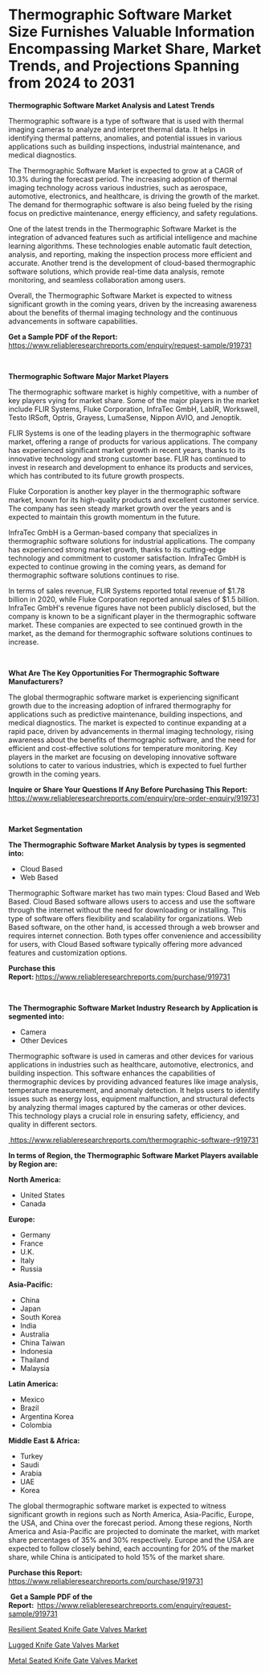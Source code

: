 <p><h1>Thermographic Software Market Size Furnishes Valuable Information Encompassing Market Share, Market Trends, and Projections Spanning from 2024 to 2031</h1></p><p><strong>Thermographic Software Market Analysis and Latest Trends</strong></p>
<p><p>Thermographic software is a type of software that is used with thermal imaging cameras to analyze and interpret thermal data. It helps in identifying thermal patterns, anomalies, and potential issues in various applications such as building inspections, industrial maintenance, and medical diagnostics.</p><p>The Thermographic Software Market is expected to grow at a CAGR of 10.3% during the forecast period. The increasing adoption of thermal imaging technology across various industries, such as aerospace, automotive, electronics, and healthcare, is driving the growth of the market. The demand for thermographic software is also being fueled by the rising focus on predictive maintenance, energy efficiency, and safety regulations.</p><p>One of the latest trends in the Thermographic Software Market is the integration of advanced features such as artificial intelligence and machine learning algorithms. These technologies enable automatic fault detection, analysis, and reporting, making the inspection process more efficient and accurate. Another trend is the development of cloud-based thermographic software solutions, which provide real-time data analysis, remote monitoring, and seamless collaboration among users.</p><p>Overall, the Thermographic Software Market is expected to witness significant growth in the coming years, driven by the increasing awareness about the benefits of thermal imaging technology and the continuous advancements in software capabilities.</p></p>
<p><strong>Get a Sample PDF of the Report:&nbsp;</strong> <a href="https://www.reliableresearchreports.com/enquiry/request-sample/919731">https://www.reliableresearchreports.com/enquiry/request-sample/919731</a></p>
<p>&nbsp;</p>
<p><strong>Thermographic Software Major Market Players</strong></p>
<p><p>The thermographic software market is highly competitive, with a number of key players vying for market share. Some of the major players in the market include FLIR Systems, Fluke Corporation, InfraTec GmbH, LabIR, Workswell, Testo IRSoft, Optris, Grayess, LumaSense, Nippon AVIO, and Jenoptik.</p><p>FLIR Systems is one of the leading players in the thermographic software market, offering a range of products for various applications. The company has experienced significant market growth in recent years, thanks to its innovative technology and strong customer base. FLIR has continued to invest in research and development to enhance its products and services, which has contributed to its future growth prospects.</p><p>Fluke Corporation is another key player in the thermographic software market, known for its high-quality products and excellent customer service. The company has seen steady market growth over the years and is expected to maintain this growth momentum in the future.</p><p>InfraTec GmbH is a German-based company that specializes in thermographic software solutions for industrial applications. The company has experienced strong market growth, thanks to its cutting-edge technology and commitment to customer satisfaction. InfraTec GmbH is expected to continue growing in the coming years, as demand for thermographic software solutions continues to rise.</p><p>In terms of sales revenue, FLIR Systems reported total revenue of $1.78 billion in 2020, while Fluke Corporation reported annual sales of $1.5 billion. InfraTec GmbH's revenue figures have not been publicly disclosed, but the company is known to be a significant player in the thermographic software market. These companies are expected to see continued growth in the market, as the demand for thermographic software solutions continues to increase.</p></p>
<p>&nbsp;</p>
<p><strong>What Are The Key Opportunities For Thermographic Software Manufacturers?</strong></p>
<p><p>The global thermographic software market is experiencing significant growth due to the increasing adoption of infrared thermography for applications such as predictive maintenance, building inspections, and medical diagnostics. The market is expected to continue expanding at a rapid pace, driven by advancements in thermal imaging technology, rising awareness about the benefits of thermographic software, and the need for efficient and cost-effective solutions for temperature monitoring. Key players in the market are focusing on developing innovative software solutions to cater to various industries, which is expected to fuel further growth in the coming years.</p></p>
<p><strong>Inquire or Share Your Questions If Any Before Purchasing This Report:</strong> <a href="https://www.reliableresearchreports.com/enquiry/pre-order-enquiry/919731">https://www.reliableresearchreports.com/enquiry/pre-order-enquiry/919731</a></p>
<p>&nbsp;</p>
<p><strong>Market Segmentation</strong></p>
<p><strong>The Thermographic Software Market Analysis by types is segmented into:</strong></p>
<p><ul><li>Cloud Based</li><li>Web Based</li></ul></p>
<p><p>Thermographic Software market has two main types: Cloud Based and Web Based. Cloud Based software allows users to access and use the software through the internet without the need for downloading or installing. This type of software offers flexibility and scalability for organizations. Web Based software, on the other hand, is accessed through a web browser and requires internet connection. Both types offer convenience and accessibility for users, with Cloud Based software typically offering more advanced features and customization options.</p></p>
<p><strong>Purchase this Report:&nbsp;</strong><a href="https://www.reliableresearchreports.com/purchase/919731">https://www.reliableresearchreports.com/purchase/919731</a></p>
<p>&nbsp;</p>
<p><strong>The Thermographic Software Market Industry Research by Application is segmented into:</strong></p>
<p><ul><li>Camera</li><li>Other Devices</li></ul></p>
<p><p>Thermographic software is used in cameras and other devices for various applications in industries such as healthcare, automotive, electronics, and building inspection. This software enhances the capabilities of thermographic devices by providing advanced features like image analysis, temperature measurement, and anomaly detection. It helps users to identify issues such as energy loss, equipment malfunction, and structural defects by analyzing thermal images captured by the cameras or other devices. This technology plays a crucial role in ensuring safety, efficiency, and quality in different sectors.</p></p>
<p><a href="https://www.reliableresearchreports.com/thermographic-software-r919731">&nbsp;https://www.reliableresearchreports.com/thermographic-software-r919731</a></p>
<p><strong>In terms of Region, the Thermographic Software Market Players available by Region are:</strong></p>
<p>
    <p> <strong> North America: </strong>
        <ul>
            <li>United States</li>
            <li>Canada</li>
        </ul>
        </p> 
    <p> <strong> Europe: </strong>
        <ul>
            <li>Germany</li>
            <li>France</li>
            <li>U.K.</li>
            <li>Italy</li>
            <li>Russia</li>
        </ul>
        </p> 
    <p> <strong> Asia-Pacific: </strong>
        <ul>
            <li>China</li>
            <li>Japan</li>
            <li>South Korea</li>
            <li>India</li>
            <li>Australia</li>
            <li>China Taiwan</li>
            <li>Indonesia</li>
            <li>Thailand</li>
            <li>Malaysia</li>
        </ul>
        </p> 
    <p> <strong> Latin America: </strong>
        <ul>
            <li>Mexico</li>
            <li>Brazil</li>
            <li>Argentina Korea</li>
            <li>Colombia</li>
        </ul>
        </p> 
    <p> <strong> Middle East & Africa: </strong>
        <ul>
            <li>Turkey</li>
            <li>Saudi</li>
            <li>Arabia</li>
            <li>UAE</li>
            <li>Korea</li>
        </ul>
    </p>
    </p>
<p><p>The global thermographic software market is expected to witness significant growth in regions such as North America, Asia-Pacific, Europe, the USA, and China over the forecast period. Among these regions, North America and Asia-Pacific are projected to dominate the market, with market share percentages of 35% and 30% respectively. Europe and the USA are expected to follow closely behind, each accounting for 20% of the market share, while China is anticipated to hold 15% of the market share.</p></p>
<p><strong>Purchase this Report: </strong><a href="https://www.reliableresearchreports.com/purchase/919731">https://www.reliableresearchreports.com/purchase/919731</a></p>
<p>&nbsp;<strong>Get a Sample PDF of the Report:&nbsp;&nbsp;</strong><a href="https://www.reliableresearchreports.com/enquiry/request-sample/919731">https://www.reliableresearchreports.com/enquiry/request-sample/919731</a></p>
<p><strong></strong></p>
<p><p><a href="https://github.com/zcbxbnir25/Market-Research-Report-List-1/blob/main/resilient-seated-knife-gate-valves-market.md">Resilient Seated Knife Gate Valves Market</a></p><p><a href="https://github.com/brendafegmorris532/Market-Research-Report-List-1/blob/main/lugged-knife-gate-valves-market.md">Lugged Knife Gate Valves Market</a></p><p><a href="https://github.com/mhrnetwork1/Market-Research-Report-List-1/blob/main/metal-seated-knife-gate-valves-market.md">Metal Seated Knife Gate Valves Market</a></p></p>